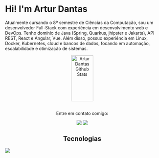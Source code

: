 # Hi! I'm Artur Dantas

Atualmente cursando o 8º semestre de Ciências da Computação, sou um desenvolvedor Full-Stack com experiência em desenvolvimento web e DevOps. Tenho domínio de Java (Spring, Quarkus, jhipster e Jakarta), API REST, React e Angular, Vue. Além disso, possuo experiência em Linux, Docker, Kubernetes, cloud e bancos de dados, focando em automação, escalabilidade e otimização de sistemas.

<div align="center">
 <a href="https://github.com/MartinsArtur"><img alt="Artur Dantas Github Stats" src="https://denvercoder1-github-readme-stats.vercel.app/api?username=MartinsArtur&show_icons=true&count_private=true&theme=react&border_color=7F3FBF&bg_color=0D1117&title_color=F85D7F&icon_color=F8D866" height="150px" width="38%"/></a>
</div>

<br/>

<div align="center">
  <p>Entre em contato comigo:</p>
  <a href="https://www.linkedin.com/in/artur-d-martins/" target="_blank"><img src="https://img.shields.io/badge/-LinkedIn-%230077B5?style=for-the-badge&logo=linkedin&logoColor=white" target="_blank"></a> 
  <a href="mailto:arturdantasmartins@gmail.com"><img src="https://img.shields.io/badge/-Gmail-%23333?style=for-the-badge&logo=gmail&logoColor=white" target="_blank"></a>
</div>

<h2 align="center">Tecnologias</h2>
<img src="https://skillicons.dev/icons?i=spring,java,react,angular,vue,nodejs,postman,kubernetes,docker,mongodb,postgresql,html,css,javascript,typescript,python,git,github,c,vim" />
